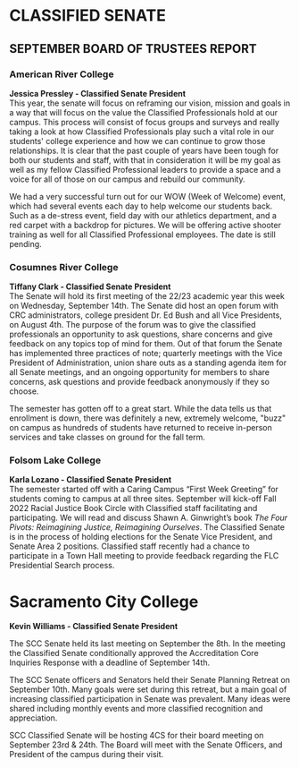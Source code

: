<!-- Page 1 -->
# CLASSIFIED SENATE

## SEPTEMBER BOARD OF TRUSTEES REPORT

### American River College
**Jessica Pressley - Classified Senate President**  
This year, the senate will focus on reframing our vision, mission and goals in a way that will focus on the value the Classified Professionals hold at our campus. This process will consist of focus groups and surveys and really taking a look at how Classified Professionals play such a vital role in our students' college experience and how we can continue to grow those relationships. It is clear that the past couple of years have been tough for both our students and staff, with that in consideration it will be my goal as well as my fellow Classified Professional leaders to provide a space and a voice for all of those on our campus and rebuild our community.

We had a very successful turn out for our WOW (Week of Welcome) event, which had several events each day to help welcome our students back. Such as a de-stress event, field day with our athletics department, and a red carpet with a backdrop for pictures. We will be offering active shooter training as well for all Classified Professional employees. The date is still pending.

### Cosumnes River College
**Tiffany Clark - Classified Senate President**  
The Senate will hold its first meeting of the 22/23 academic year this week on Wednesday, September 14th. The Senate did host an open forum with CRC administrators, college president Dr. Ed Bush and all Vice Presidents, on August 4th. The purpose of the forum was to give the classified professionals an opportunity to ask questions, share concerns and give feedback on any topics top of mind for them. Out of that forum the Senate has implemented three practices of note; quarterly meetings with the Vice President of Administration, union share outs as a standing agenda item for all Senate meetings, and an ongoing opportunity for members to share concerns, ask questions and provide feedback anonymously if they so choose.

The semester has gotten off to a great start. While the data tells us that enrollment is down, there was definitely a new, extremely welcome, "buzz" on campus as hundreds of students have returned to receive in-person services and take classes on ground for the fall term.

### Folsom Lake College
**Karla Lozano - Classified Senate President**  
The semester started off with a Caring Campus “First Week Greeting” for students coming to campus at all three sites. September will kick-off Fall 2022 Racial Justice Book Circle with Classified staff facilitating and participating. We will read and discuss Shawn A. Ginwright’s book *The Four Pivots: Reimagining Justice, Reimagining Ourselves*. The Classified Senate is in the process of holding elections for the Senate Vice President, and Senate Area 2 positions. Classified staff recently had a chance to participate in a Town Hall meeting to provide feedback regarding the FLC Presidential Search process.
<!-- Page 2 -->
# Sacramento City College

**Kevin Williams - Classified Senate President**

The SCC Senate held its last meeting on September the 8th. In the meeting the Classified Senate conditionally approved the Accreditation Core Inquiries Response with a deadline of September 14th.

The SCC Senate officers and Senators held their Senate Planning Retreat on September 10th. Many goals were set during this retreat, but a main goal of increasing classified participation in Senate was prevalent. Many ideas were shared including monthly events and more classified recognition and appreciation.

SCC Classified Senate will be hosting 4CS for their board meeting on September 23rd & 24th. The Board will meet with the Senate Officers, and President of the campus during their visit.
